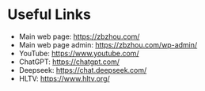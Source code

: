 

# Useful Links

-   Main web page: <https://zbzhou.com/>
-   Main web page admin: <https://zbzhou.com/wp-admin/>
-   YouTube: <https://www.youtube.com/>
-   ChatGPT: <https://chatgpt.com/>
-   Deepseek: <https://chat.deepseek.com/>
-   HLTV: <https://www.hltv.org/>

